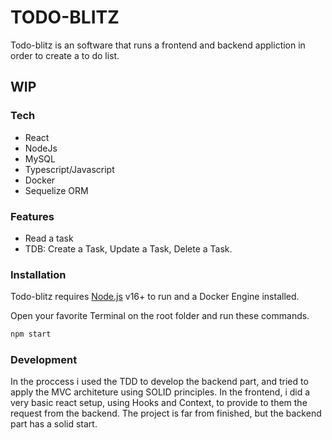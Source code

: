 # TODO-BLITZ

Todo-blitz is an software that runs a frontend and backend appliction in order to create a to do list.

## WIP
### Tech
- React
- NodeJs
- MySQL
- Typescript/Javascript
- Docker
- Sequelize ORM

### Features
- Read a task
- TDB: Create a Task, Update a Task, Delete a Task.

### Installation

Todo-blitz requires [Node.js](https://nodejs.org/) v16+ to run and a Docker Engine installed.

Open your favorite Terminal on the root folder and run these commands.

```sh
npm start
```
### Development

In the proccess i used the TDD to develop the backend part, and tried to apply the MVC architeture using SOLID principles. In the frontend, i did a very basic react setup, using Hooks and Context, to provide to them the request from the backend. The project is far from finished, but the backend part has a solid start.


